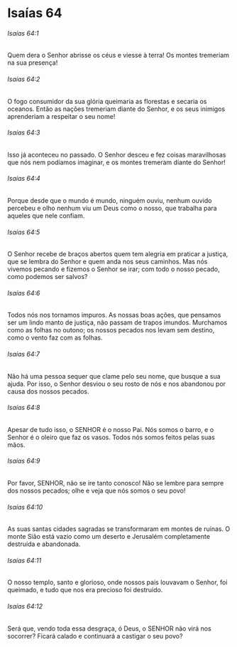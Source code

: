 # Isaías 64

###### Isaías 64:1

Quem dera o Senhor abrisse os céus e viesse à terra! Os montes tremeriam na sua presença!

###### Isaías 64:2

O fogo consumidor da sua glória queimaria as florestas e secaria os oceanos. Então as nações tremeriam diante do Senhor, e os seus inimigos aprenderiam a respeitar o seu nome!

###### Isaías 64:3

Isso já aconteceu no passado. O Senhor desceu e fez coisas maravilhosas que nós nem podíamos imaginar, e os montes tremeram diante do Senhor!

###### Isaías 64:4

Porque desde que o mundo é mundo, ninguém ouviu, nenhum ouvido percebeu e olho nenhum viu um Deus como o nosso, que trabalha para aqueles que nele confiam.

###### Isaías 64:5

O Senhor recebe de braços abertos quem tem alegria em praticar a justiça, que se lembra do Senhor e quem anda nos seus caminhos. Mas nós vivemos pecando e fizemos o Senhor se irar; com todo o nosso pecado, como podemos ser salvos?

###### Isaías 64:6

Todos nós nos tornamos impuros. As nossas boas ações, que pensamos ser um lindo manto de justiça, não passam de trapos imundos. Murchamos como as folhas no outono; os nossos pecados nos levam sem destino, como o vento faz com as folhas.

###### Isaías 64:7

Não há uma pessoa sequer que clame pelo seu nome, que busque a sua ajuda. Por isso, o Senhor desviou o seu rosto de nós e nos abandonou por causa dos nossos pecados.

###### Isaías 64:8

Apesar de tudo isso, o SENHOR é o nosso Pai. Nós somos o barro, e o Senhor é o oleiro que faz os vasos. Todos nós somos feitos pelas suas mãos.

###### Isaías 64:9

Por favor, SENHOR, não se ire tanto conosco! Não se lembre para sempre dos nossos pecados; olhe e veja que nós somos o seu povo!

###### Isaías 64:10

As suas santas cidades sagradas se transformaram em montes de ruínas. O monte Sião está vazio como um deserto e Jerusalém completamente destruída e abandonada.

###### Isaías 64:11

O nosso templo, santo e glorioso, onde nossos pais louvavam o Senhor, foi queimado, e tudo que nos era precioso foi destruído.

###### Isaías 64:12

Será que, vendo toda essa desgraça, ó Deus, o SENHOR não virá nos socorrer? Ficará calado e continuará a castigar o seu povo?

